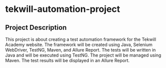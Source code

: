 # tekwill-automation-project

## Project Description

This project is about creating a test automation framework for the Tekwill Academy website. The framework will be
created using Java, Selenium WebDriver, TestNG, Maven, and Allure Report. The tests will be written in Java and will be
executed
using TestNG. The project will be managed using Maven. The test results will be displayed in an Allure Report.

